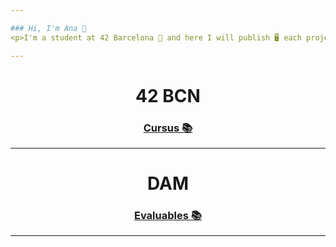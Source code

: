 ```yaml
---

### Hi, I'm Ana 👤
<p>I'm a student at 42 Barcelona 📍 and here I will publish 🖥️ each project that I complete ✅ in the campus adventure 🚀</p>

---
```


<div  align="center">
	<h1>42 BCN</h1>
	<h3><a href="https://github.com/Gokiina/Cursus" target="_blank">Cursus 📚</a></h3>
	<!-- <h3><a href="https://github.com/Gokiina/Piscine" target="_blank">Piscine 🏊🏻‍♀️</a></h3> -->
</div>

---
<div  align="center">
	<h1>DAM</h1>
	<h3><a href="https://github.com/Gokiina/DAM_2023" target="_blank">Evaluables 📚</a></h3>
</div>

---

<!--
**Gokiina/Gokiina** is a ✨ _special_ ✨ repository because its `README.md` (this file) appears on your GitHub profile.

Here are some ideas to get you started:

- 🔭 I’m currently working on ...
- 🌱 I’m currently learning ...
- 👯 I’m looking to collaborate on ...
- 🤔 I’m looking for help with ...
- 💬 Ask me about ...
- 📫 How to reach me: ...
- 😄 Pronouns: ...
- ⚡ Fun fact: ...
-->
